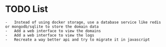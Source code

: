 # TODO List

    -   Instead of using docker storage, use a database service like redis or mongodb/sqlite to store the domain data
    -   Add a web interface to view the domains
    -   Add a web interface to view the logs
    -   Recreate a way better api and try to migrate it in javascript
